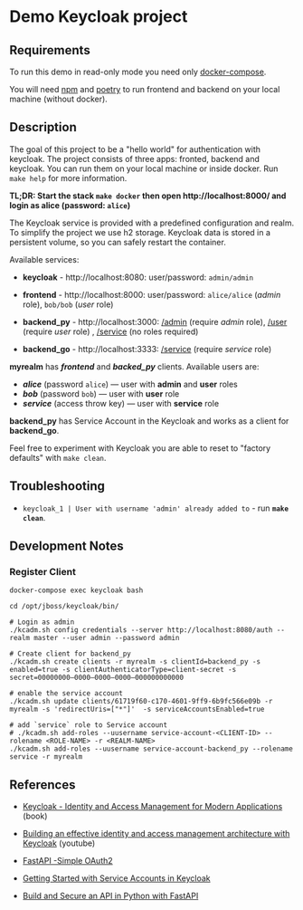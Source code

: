 # Demo Keycloak project

## Requirements

To run this demo in read-only mode you need only [docker-compose](https://docs.docker.com/compose/).

You will need [npm](https://www.npmjs.com/) and [poetry](https://python-poetry.org/)
to run frontend and backend on your local machine (without docker).

## Description

The goal of this project to be a "hello world" for authentication with keycloak.
The project consists of three apps: fronted, backend and keycloak. You can run
them on your local machine or inside docker. Run `make help` for more information.

**TL;DR: Start the stack `make docker` then open http://localhost:8000/ and
login as alice (password: `alice`)**

The Keycloak service is provided with a predefined configuration and realm.
To simplify the project we use h2 storage. Keycloak data is stored in a
persistent volume, so you can safely restart the container.

Available services:

- **keycloak** - http://localhost:8080: user/password: `admin/admin`

- **frontend** - http://localhost:8000: user/password:
`alice/alice` (_admin_ role), `bob/bob` (_user_ role)

- **backend_py** - http://localhost:3000:
[/admin](http://localhost:3000/admin) (require _admin_ role),
[/user](http://localhost:3000/user) (require _user_ role) ,
[/service](http://localhost:3000/service) (no roles required)

- **backend_go** - http://localhost:3333:
[/service](http://localhost:3333/service) (require _service_ role)

**myrealm** has _**frontend**_ and _**backed_py**_ clients. Available users are:

- _**alice**_ (password `alice`) — user with **admin** and **user** roles
- _**bob**_ (password `bob`) — user with **user** role
- _**service**_ (access throw key) — user with **service** role

**backend_py** has Service Account in the Keycloak and works as a client for **backend_go**.

Feel free to experiment with Keycloak you are able to reset to "factory defaults" with `make clean`.

## Troubleshooting

- `keycloak_1 | User with username 'admin' already added to` - run **`make clean`**.

## Development Notes

### Register Client

```shell
docker-compose exec keycloak bash

cd /opt/jboss/keycloak/bin/

# Login as admin
./kcadm.sh config credentials --server http://localhost:8080/auth --realm master --user admin --password admin

# Create client for backend_py
./kcadm.sh create clients -r myrealm -s clientId=backend_py -s enabled=true -s clientAuthenticatorType=client-secret -s secret=00000000–0000–0000–0000–000000000000

# enable the service account
./kcadm.sh update clients/61719f60-c170-4601-9ff9-6b9fc566e09b -r myrealm -s 'redirectUris=["*"]'  -s serviceAccountsEnabled=true

# add `service` role to Service account
# ./kcadm.sh add-roles --uusername service-account-<CLIENT-ID> --rolename <ROLE-NAME> -r <REALM-NAME>
./kcadm.sh add-roles --uusername service-account-backend_py --rolename service -r myrealm
```

## References

- [Keycloak - Identity and Access Management for Modern Applications](https://github.com/PacktPublishing/Keycloak-Identity-and-Access-Management-for-Modern-Applications) (book)

- [Building an effective identity and access management architecture with Keycloak](https://youtu.be/RupQWmYhrLA) (youtube)

- [FastAPI -Simple OAuth2](https://fastapi.tiangolo.com/tutorial/security/simple-oauth2/)

- [Getting Started with Service Accounts in Keycloak](https://medium.com/@mihirrajdixit/getting-started-with-service-accounts-in-keycloak-c8f6798a0675)

- [Build and Secure an API in Python with FastAPI ](https://developer.okta.com/blog/2020/12/17/build-and-secure-an-api-in-python-with-fastapi)

